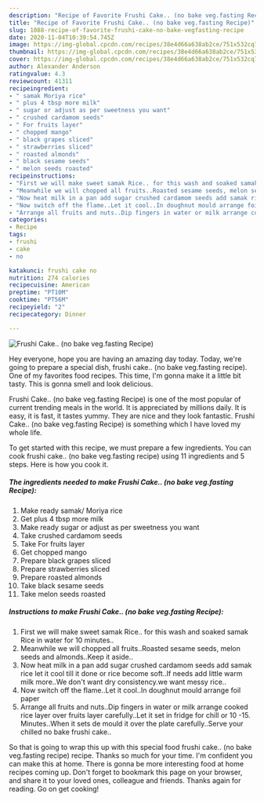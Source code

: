 ```yaml
---
description: "Recipe of Favorite Frushi Cake.. (no bake veg.fasting Recipe)"
title: "Recipe of Favorite Frushi Cake.. (no bake veg.fasting Recipe)"
slug: 1088-recipe-of-favorite-frushi-cake-no-bake-vegfasting-recipe
date: 2020-11-04T10:39:54.745Z
image: https://img-global.cpcdn.com/recipes/38e4d66a638ab2ce/751x532cq70/frushi-cake-no-bake-vegfasting-recipe-recipe-main-photo.jpg
thumbnail: https://img-global.cpcdn.com/recipes/38e4d66a638ab2ce/751x532cq70/frushi-cake-no-bake-vegfasting-recipe-recipe-main-photo.jpg
cover: https://img-global.cpcdn.com/recipes/38e4d66a638ab2ce/751x532cq70/frushi-cake-no-bake-vegfasting-recipe-recipe-main-photo.jpg
author: Alexander Anderson
ratingvalue: 4.3
reviewcount: 41311
recipeingredient:
- " samak Moriya rice"
- " plus 4 tbsp more milk"
- " sugar or adjust as per sweetness you want"
- " crushed cardamom seeds"
- " For fruits layer"
- " chopped mango"
- " black grapes sliced"
- " strawberries sliced"
- " roasted almonds"
- " black sesame seeds"
- " melon seeds roasted"
recipeinstructions:
- "First we will make sweet samak Rice.. for this wash and soaked samak Rice in water for 10 minutes.."
- "Meanwhile we will chopped all fruits..Roasted sesame seeds, melon seeds and almonds..Keep it aside.."
- "Now heat milk in a pan add sugar crushed cardamom seeds add samak rice let it cool till it done or rice become soft..If needs add little warm milk more..We don&#39;t want dry consistency.we want messy rice.."
- "Now switch off the flame..Let it cool..In doughnut mould arrange foil paper"
- "Arrange all fruits and nuts..Dip fingers in water or milk arrange cooked rice layer over fruits layer carefully..Let it set in fridge for chill or 10 -15. Minutes..When it sets de mould it over the plate carefully..Serve your chilled no bake frushi cake.."
categories:
- Recipe
tags:
- frushi
- cake
- no

katakunci: frushi cake no 
nutrition: 274 calories
recipecuisine: American
preptime: "PT10M"
cooktime: "PT56M"
recipeyield: "2"
recipecategory: Dinner

---
```



![Frushi Cake.. (no bake veg.fasting Recipe)](https://img-global.cpcdn.com/recipes/38e4d66a638ab2ce/751x532cq70/frushi-cake-no-bake-vegfasting-recipe-recipe-main-photo.jpg)

Hey everyone, hope you are having an amazing day today. Today, we're going to prepare a special dish, frushi cake.. (no bake veg.fasting recipe). One of my favorites food recipes. This time, I'm gonna make it a little bit tasty. This is gonna smell and look delicious.



Frushi Cake.. (no bake veg.fasting Recipe) is one of the most popular of current trending meals in the world. It is appreciated by millions daily. It is easy, it is fast, it tastes yummy. They are nice and they look fantastic. Frushi Cake.. (no bake veg.fasting Recipe) is something which I have loved my whole life.


To get started with this recipe, we must prepare a few ingredients. You can cook frushi cake.. (no bake veg.fasting recipe) using 11 ingredients and 5 steps. Here is how you cook it.

<!--inarticleads1-->

##### The ingredients needed to make Frushi Cake.. (no bake veg.fasting Recipe):

1. Make ready  samak/ Moriya rice
1. Get  plus 4 tbsp more milk
1. Make ready  sugar or adjust as per sweetness you want
1. Take  crushed cardamom seeds
1. Take  For fruits layer
1. Get  chopped mango
1. Prepare  black grapes sliced
1. Prepare  strawberries sliced
1. Prepare  roasted almonds
1. Take  black sesame seeds
1. Take  melon seeds roasted




<!--inarticleads2-->

##### Instructions to make Frushi Cake.. (no bake veg.fasting Recipe):

1. First we will make sweet samak Rice.. for this wash and soaked samak Rice in water for 10 minutes..
1. Meanwhile we will chopped all fruits..Roasted sesame seeds, melon seeds and almonds..Keep it aside..
1. Now heat milk in a pan add sugar crushed cardamom seeds add samak rice let it cool till it done or rice become soft..If needs add little warm milk more..We don&#39;t want dry consistency.we want messy rice..
1. Now switch off the flame..Let it cool..In doughnut mould arrange foil paper
1. Arrange all fruits and nuts..Dip fingers in water or milk arrange cooked rice layer over fruits layer carefully..Let it set in fridge for chill or 10 -15. Minutes..When it sets de mould it over the plate carefully..Serve your chilled no bake frushi cake..




So that is going to wrap this up with this special food frushi cake.. (no bake veg.fasting recipe) recipe. Thanks so much for your time. I'm confident you can make this at home. There is gonna be more interesting food at home recipes coming up. Don't forget to bookmark this page on your browser, and share it to your loved ones, colleague and friends. Thanks again for reading. Go on get cooking!
